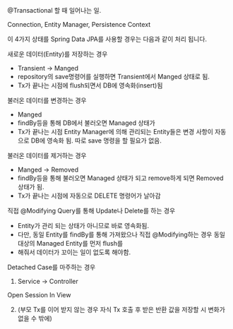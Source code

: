 @Transactional 할 때 일어나는 일.


Connection, 
Entity Manager, Persistence Context


이 4가지 상태를 Spring Data JPA를 사용할 경우는 다음과 같이 처리 됩니다.

새로운 데이터(Entity)를 저장하는 경우
- Transient -> Manged
- repository의 save명령어를 실행하면 Transient에서 Manged 상태로 됨.
- Tx가 끝나는 시점에 flush되면서 DB에 영속화(insert)됨

불러온 데이터를 변경하는 경우
- Manged
- findBy등을 통해 DB에서 불러오면 Managed 상태가
- Tx가 끝나는 시점 Entity Manager에 의해 관리되는 Entity들은 변경 사항이 자동으로 DB에 영속화 됨. 따로 save 명령을 할 필요가 없음.

불러온 데이터를 제거하는 경우
- Manged -> Removed
- findBy등을 통해 불러오면 Managed 상태가 되고 remove하게 되면 Removed 상태가 됨.
- Tx가 끝나는 시점에 자동으로 DELETE 명령어가 날아감

직접 @Modifying Query를 통해 Update나 Delete를 하는 경우
- Entity가 관리 되는 상태가 아니므로 바로 영속화됨.
- 다만, 동일 Entity를 findBy를 통해 가져왔으나 직접 @Modifying하는 경우 동일 대상의 Managed Entity를 먼저 flush를 
- 해줘서 데이터가 꼬이는 일이 없도록 해야함.


Detached Case를 마주하는 경우
1. Service -> Controller

Open Session In View

2. (부모 Tx를 이어 받지 않는 경우 자식 Tx 호출 후 받은 반환 값을 저장할 시 변화가 없을 수 밖에)


